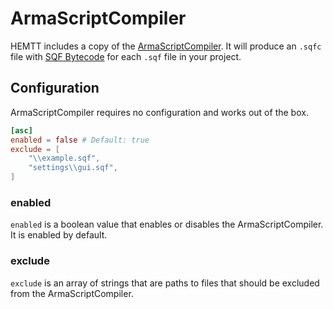 # ArmaScriptCompiler

HEMTT includes a copy of the [ArmaScriptCompiler](https://github.com/dedmen/ArmaScriptCompiler). It will produce an `.sqfc` file with [SQF Bytecode](https://community.bistudio.com/wiki/SQF_Bytecode) for each `.sqf` file in your project.

## Configuration

ArmaScriptCompiler requires no configuration and works out of the box.

```toml
[asc]
enabled = false # Default: true
exclude = [
    "\\example.sqf",
    "settings\\gui.sqf",
]
```

### enabled

`enabled` is a boolean value that enables or disables the ArmaScriptCompiler. It is enabled by default.

### exclude

`exclude` is an array of strings that are paths to files that should be excluded from the ArmaScriptCompiler.
